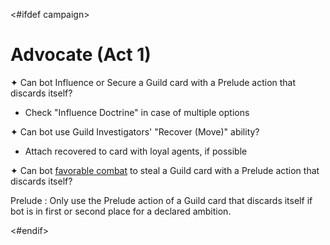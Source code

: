 <#ifdef campaign>
# Advocate (Act 1)

✦ Can bot Influence or Secure a Guild card with a Prelude action that discards itself?

- Check "Influence Doctrine" in case of multiple options

✦ Can bot use Guild Investigators' "Recover (Move)" ability?

- Attach recovered to card with loyal agents, if possible

✦ Can bot <ins>favorable combat</ins> to steal a Guild card with a Prelude action that discards itself?

Prelude
: Only use the Prelude action of a Guild card that discards itself if bot is in first or second place for a declared ambition.

<div class="pagebreak"> </div>
<#endif>